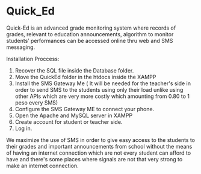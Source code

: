 # Quick_Ed
Quick-Ed is an advanced grade monitoring system where records of grades, relevant to education announcements, algorithm to monitor students’ performances can be accessed online thru web and SMS messaging.


Installation Proccess:

1. Recover the SQL file inside the Database folder.
2. Move the QuickEd folder in the htdocs inside the XAMPP
3. Install the SMS Gateway Me ( It will be needed for the teacher's side in order to send SMS to the students using only their load unlike using other APIs which are very more costly which amounting from 0.80 to 1 peso every SMS)
4. Configure the SMS Gateway ME  to connect your phone.
5. Open the Apache and MySQL server in XAMPP
6. Create account for student or teacher side.
7. Log in.


We maximize the use of SMS in order to give easy access to the students to their grades and important announcements from school without the means of having an internet connection which are not every student can afford to have and there's some places where signals are not that very strong to make an internet connection.
